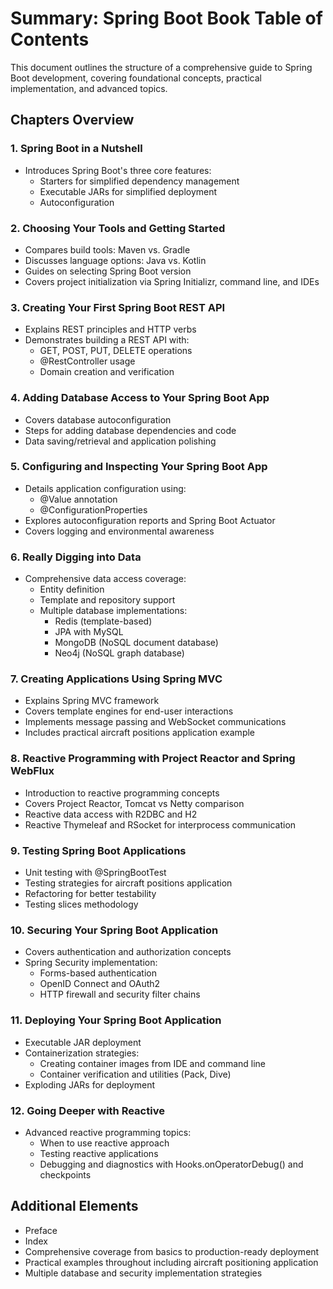 # Summary: Spring Boot Book Table of Contents

This document outlines the structure of a comprehensive guide to Spring Boot development, covering foundational concepts, practical implementation, and advanced topics.

## Chapters Overview

### 1. Spring Boot in a Nutshell
- Introduces Spring Boot's three core features:
  - Starters for simplified dependency management
  - Executable JARs for simplified deployment
  - Autoconfiguration

### 2. Choosing Your Tools and Getting Started
- Compares build tools: Maven vs. Gradle
- Discusses language options: Java vs. Kotlin
- Guides on selecting Spring Boot version
- Covers project initialization via Spring Initializr, command line, and IDEs

### 3. Creating Your First Spring Boot REST API
- Explains REST principles and HTTP verbs
- Demonstrates building a REST API with:
  - GET, POST, PUT, DELETE operations
  - @RestController usage
  - Domain creation and verification

### 4. Adding Database Access to Your Spring Boot App
- Covers database autoconfiguration
- Steps for adding database dependencies and code
- Data saving/retrieval and application polishing

### 5. Configuring and Inspecting Your Spring Boot App
- Details application configuration using:
  - @Value annotation
  - @ConfigurationProperties
- Explores autoconfiguration reports and Spring Boot Actuator
- Covers logging and environmental awareness

### 6. Really Digging into Data
- Comprehensive data access coverage:
  - Entity definition
  - Template and repository support
  - Multiple database implementations:
    - Redis (template-based)
    - JPA with MySQL
    - MongoDB (NoSQL document database)
    - Neo4j (NoSQL graph database)

### 7. Creating Applications Using Spring MVC
- Explains Spring MVC framework
- Covers template engines for end-user interactions
- Implements message passing and WebSocket communications
- Includes practical aircraft positions application example

### 8. Reactive Programming with Project Reactor and Spring WebFlux
- Introduction to reactive programming concepts
- Covers Project Reactor, Tomcat vs Netty comparison
- Reactive data access with R2DBC and H2
- Reactive Thymeleaf and RSocket for interprocess communication

### 9. Testing Spring Boot Applications
- Unit testing with @SpringBootTest
- Testing strategies for aircraft positions application
- Refactoring for better testability
- Testing slices methodology

### 10. Securing Your Spring Boot Application
- Covers authentication and authorization concepts
- Spring Security implementation:
  - Forms-based authentication
  - OpenID Connect and OAuth2
  - HTTP firewall and security filter chains

### 11. Deploying Your Spring Boot Application
- Executable JAR deployment
- Containerization strategies:
  - Creating container images from IDE and command line
  - Container verification and utilities (Pack, Dive)
- Exploding JARs for deployment

### 12. Going Deeper with Reactive
- Advanced reactive programming topics:
  - When to use reactive approach
  - Testing reactive applications
  - Debugging and diagnostics with Hooks.onOperatorDebug() and checkpoints

## Additional Elements
- Preface
- Index
- Comprehensive coverage from basics to production-ready deployment
- Practical examples throughout including aircraft positioning application
- Multiple database and security implementation strategies